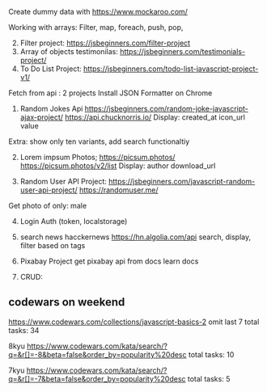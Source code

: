 Create dummy data with https://www.mockaroo.com/

Working with arrays: Filter, map, foreach, push, pop, 

2) Filter project: https://jsbeginners.com/filter-project
3) Array of objects testimonilas: https://jsbeginners.com/testimonials-project/
4) To Do List Project: https://jsbeginners.com/todo-list-javascript-project-v1/



Fetch from api : 2 projects
Install JSON Formatter on Chrome

1) Random Jokes Api https://jsbeginners.com/random-joke-javascript-ajax-project/ https://api.chucknorris.io/
Display:
created_at
icon_url
value

Extra: show only ten variants, add search functionaltiy 

2) Lorem impsum Photos; https://picsum.photos/ 
https://picsum.photos/v2/list
Display:
author
download_url 

3) Random User API Project: https://jsbeginners.com/javascript-random-user-api-project/
https://randomuser.me/

Get photo of only: male 

4) Login Auth (token, localstorage)
5) search news hacckernews
https://hn.algolia.com/api
search, display, filter based on tags


6) Pixabay Project
get pixabay api from docs
learn docs
7) CRUD: 


## codewars on weekend
https://www.codewars.com/collections/javascript-basics-2 omit last 7
total tasks: 34

8kyu https://www.codewars.com/kata/search/?q=&r[]=-8&beta=false&order_by=popularity%20desc
total tasks: 10

7kyu https://www.codewars.com/kata/search/?q=&r[]=-7&beta=false&order_by=popularity%20desc 
total tasks: 5
